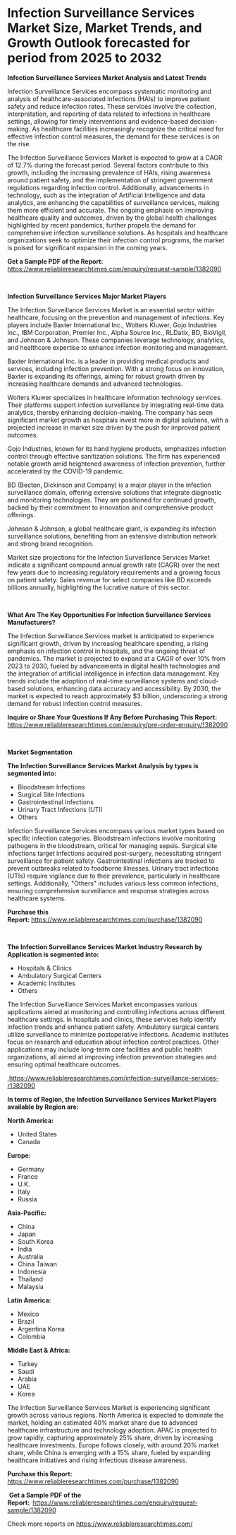 <p><h1>Infection Surveillance Services Market Size, Market Trends, and Growth Outlook forecasted for period from 2025 to 2032</h1></p><p><strong>Infection Surveillance Services Market Analysis and Latest Trends</strong></p>
<p><p>Infection Surveillance Services encompass systematic monitoring and analysis of healthcare-associated infections (HAIs) to improve patient safety and reduce infection rates. These services involve the collection, interpretation, and reporting of data related to infections in healthcare settings, allowing for timely interventions and evidence-based decision-making. As healthcare facilities increasingly recognize the critical need for effective infection control measures, the demand for these services is on the rise.</p><p>The Infection Surveillance Services Market is expected to grow at a CAGR of 12.7% during the forecast period. Several factors contribute to this growth, including the increasing prevalence of HAIs, rising awareness around patient safety, and the implementation of stringent government regulations regarding infection control. Additionally, advancements in technology, such as the integration of Artificial Intelligence and data analytics, are enhancing the capabilities of surveillance services, making them more efficient and accurate. The ongoing emphasis on improving healthcare quality and outcomes, driven by the global health challenges highlighted by recent pandemics, further propels the demand for comprehensive infection surveillance solutions. As hospitals and healthcare organizations seek to optimize their infection control programs, the market is poised for significant expansion in the coming years.</p></p>
<p><strong>Get a Sample PDF of the Report:&nbsp;</strong> <a href="https://www.reliableresearchtimes.com/enquiry/request-sample/1382090?utm_campaign=3037&utm_medium=2&utm_source=Github&utm_content=ia&utm_term=11032025&utm_id=infection-surveillance-services">https://www.reliableresearchtimes.com/enquiry/request-sample/1382090</a></p>
<p>&nbsp;</p>
<p><strong>Infection Surveillance Services Major Market Players</strong></p>
<p><p>The Infection Surveillance Services Market is an essential sector within healthcare, focusing on the prevention and management of infections. Key players include Baxter International Inc., Wolters Kluwer, Gojo Industries Inc., IBM Corporation, Premier Inc., Alpha Source Inc., RLDatix, BD, BioVigil, and Johnson & Johnson. These companies leverage technology, analytics, and healthcare expertise to enhance infection monitoring and management.</p><p>Baxter International Inc. is a leader in providing medical products and services, including infection prevention. With a strong focus on innovation, Baxter is expanding its offerings, aiming for robust growth driven by increasing healthcare demands and advanced technologies.</p><p>Wolters Kluwer specializes in healthcare information technology services. Their platforms support infection surveillance by integrating real-time data analytics, thereby enhancing decision-making. The company has seen significant market growth as hospitals invest more in digital solutions, with a projected increase in market size driven by the push for improved patient outcomes.</p><p>Gojo Industries, known for its hand hygiene products, emphasizes infection control through effective sanitization solutions. The firm has experienced notable growth amid heightened awareness of infection prevention, further accelerated by the COVID-19 pandemic.</p><p>BD (Becton, Dickinson and Company) is a major player in the infection surveillance domain, offering extensive solutions that integrate diagnostic and monitoring technologies. They are positioned for continued growth, backed by their commitment to innovation and comprehensive product offerings.</p><p>Johnson & Johnson, a global healthcare giant, is expanding its infection surveillance solutions, benefiting from an extensive distribution network and strong brand recognition. </p><p>Market size projections for the Infection Surveillance Services Market indicate a significant compound annual growth rate (CAGR) over the next few years due to increasing regulatory requirements and a growing focus on patient safety. Sales revenue for select companies like BD exceeds billions annually, highlighting the lucrative nature of this sector.</p></p>
<p>&nbsp;</p>
<p><strong>What Are The Key Opportunities For Infection Surveillance Services Manufacturers?</strong></p>
<p><p>The Infection Surveillance Services market is anticipated to experience significant growth, driven by increasing healthcare spending, a rising emphasis on infection control in hospitals, and the ongoing threat of pandemics. The market is projected to expand at a CAGR of over 10% from 2023 to 2030, fueled by advancements in digital health technologies and the integration of artificial intelligence in infection data management. Key trends include the adoption of real-time surveillance systems and cloud-based solutions, enhancing data accuracy and accessibility. By 2030, the market is expected to reach approximately $3 billion, underscoring a strong demand for robust infection control measures.</p></p>
<p><strong>Inquire or Share Your Questions If Any Before Purchasing This Report:</strong> <a href="https://www.reliableresearchtimes.com/enquiry/pre-order-enquiry/1382090?utm_campaign=3037&utm_medium=2&utm_source=Github&utm_content=ia&utm_term=11032025&utm_id=infection-surveillance-services">https://www.reliableresearchtimes.com/enquiry/pre-order-enquiry/1382090</a></p>
<p>&nbsp;</p>
<p><strong>Market Segmentation</strong></p>
<p><strong>The Infection Surveillance Services Market Analysis by types is segmented into:</strong></p>
<p><ul><li>Bloodstream Infections</li><li>Surgical Site Infections</li><li>Gastrointestinal Infections</li><li>Urinary Tract Infections (UTI)</li><li>Others</li></ul></p>
<p><p>Infection Surveillance Services encompass various market types based on specific infection categories. Bloodstream infections involve monitoring pathogens in the bloodstream, critical for managing sepsis. Surgical site infections target infections acquired post-surgery, necessitating stringent surveillance for patient safety. Gastrointestinal infections are tracked to prevent outbreaks related to foodborne illnesses. Urinary tract infections (UTIs) require vigilance due to their prevalence, particularly in healthcare settings. Additionally, "Others" includes various less common infections, ensuring comprehensive surveillance and response strategies across healthcare systems.</p></p>
<p><strong>Purchase this Report:&nbsp;</strong><a href="https://www.reliableresearchtimes.com/purchase/1382090?utm_campaign=3037&utm_medium=2&utm_source=Github&utm_content=ia&utm_term=11032025&utm_id=infection-surveillance-services">https://www.reliableresearchtimes.com/purchase/1382090</a></p>
<p>&nbsp;</p>
<p><strong>The Infection Surveillance Services Market Industry Research by Application is segmented into:</strong></p>
<p><ul><li>Hospitals & Clinics</li><li>Ambulatory Surgical Centers</li><li>Academic Institutes</li><li>Others</li></ul></p>
<p><p>The Infection Surveillance Services Market encompasses various applications aimed at monitoring and controlling infections across different healthcare settings. In hospitals and clinics, these services help identify infection trends and enhance patient safety. Ambulatory surgical centers utilize surveillance to minimize postoperative infections. Academic institutes focus on research and education about infection control practices. Other applications may include long-term care facilities and public health organizations, all aimed at improving infection prevention strategies and ensuring optimal healthcare outcomes.</p></p>
<p><a href="https://www.reliableresearchtimes.com/infection-surveillance-services-r1382090?utm_campaign=3037&utm_medium=2&utm_source=Github&utm_content=ia&utm_term=11032025&utm_id=infection-surveillance-services">&nbsp;https://www.reliableresearchtimes.com/infection-surveillance-services-r1382090</a></p>
<p><strong>In terms of Region, the Infection Surveillance Services Market Players available by Region are:</strong></p>
<p>
    <p> <strong> North America: </strong>
        <ul>
            <li>United States</li>
            <li>Canada</li>
        </ul>
        </p> 
    <p> <strong> Europe: </strong>
        <ul>
            <li>Germany</li>
            <li>France</li>
            <li>U.K.</li>
            <li>Italy</li>
            <li>Russia</li>
        </ul>
        </p> 
    <p> <strong> Asia-Pacific: </strong>
        <ul>
            <li>China</li>
            <li>Japan</li>
            <li>South Korea</li>
            <li>India</li>
            <li>Australia</li>
            <li>China Taiwan</li>
            <li>Indonesia</li>
            <li>Thailand</li>
            <li>Malaysia</li>
        </ul>
        </p> 
    <p> <strong> Latin America: </strong>
        <ul>
            <li>Mexico</li>
            <li>Brazil</li>
            <li>Argentina Korea</li>
            <li>Colombia</li>
        </ul>
        </p> 
    <p> <strong> Middle East & Africa: </strong>
        <ul>
            <li>Turkey</li>
            <li>Saudi</li>
            <li>Arabia</li>
            <li>UAE</li>
            <li>Korea</li>
        </ul>
    </p>
    </p>
<p><p>The Infection Surveillance Services Market is experiencing significant growth across various regions. North America is expected to dominate the market, holding an estimated 40% market share due to advanced healthcare infrastructure and technology adoption. APAC is projected to grow rapidly, capturing approximately 25% share, driven by increasing healthcare investments. Europe follows closely, with around 20% market share, while China is emerging with a 15% share, fueled by expanding healthcare initiatives and rising infectious disease awareness.</p></p>
<p><strong>Purchase this Report: </strong><a href="https://www.reliableresearchtimes.com/purchase/1382090?utm_campaign=3037&utm_medium=2&utm_source=Github&utm_content=ia&utm_term=11032025&utm_id=infection-surveillance-services">https://www.reliableresearchtimes.com/purchase/1382090</a></p>
<p>&nbsp;<strong>Get a Sample PDF of the Report:&nbsp;&nbsp;</strong><a href="https://www.reliableresearchtimes.com/enquiry/request-sample/1382090?utm_campaign=3037&utm_medium=2&utm_source=Github&utm_content=ia&utm_term=11032025&utm_id=infection-surveillance-services">https://www.reliableresearchtimes.com/enquiry/request-sample/1382090</a></p>
<p><strong></strong></p>
<p>Check more reports on <a href="https://www.reliableresearchtimes.com/?utm_campaign=3037&utm_medium=2&utm_source=Github&utm_content=ia&utm_term=11032025&utm_id=infection-surveillance-services">https://www.reliableresearchtimes.com/</a></p>